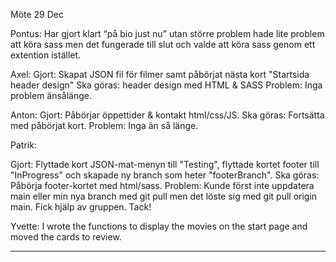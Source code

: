 Möte 29 Dec

Pontus:
Har gjort klart “på bio just nu” utan större problem hade lite problem att köra sass men det fungerade till slut och valde att köra sass genom ett extention istället.

Axel:
Gjort: Skapat JSON fil för filmer samt påbörjat nästa kort "Startsida header design"
Ska göras: header design med HTML & SASS 
Problem: Inga problem änsålänge.

Anton:
Gjort: Påbörjar öppettider & kontakt html/css/JS.
Ska göras: Fortsätta med påbörjat kort.
Problem: Inga än så länge.

Patrik:

Gjort: Flyttade kort JSON-mat-menyn till "Testing", flyttade kortet footer till "InProgress" och skapade ny branch som heter "footerBranch". Ska göras: Påbörja footer-kortet med html/sass. Problem: Kunde först inte uppdatera main eller min nya branch med git pull men det löste sig med git pull origin main. Fick hjälp av gruppen. Tack!

Yvette:
I wrote the functions to display the movies on the start page and moved the cards to review.

------------------------------------------------------------------------------------------------------------------------------------------------------------------------------
